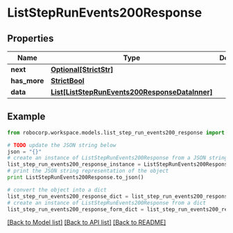 # ListStepRunEvents200Response


## Properties
Name | Type | Description | Notes
------------ | ------------- | ------------- | -------------
**next** | [**Optional[StrictStr]**](Next.md) |  | 
**has_more** | [**StrictBool**](HasMore.md) |  | 
**data** | [**List[ListStepRunEvents200ResponseDataInner]**](ListStepRunEvents200ResponseDataInner.md) |  | 

## Example

```python
from robocorp.workspace.models.list_step_run_events200_response import ListStepRunEvents200Response

# TODO update the JSON string below
json = "{}"
# create an instance of ListStepRunEvents200Response from a JSON string
list_step_run_events200_response_instance = ListStepRunEvents200Response.from_json(json)
# print the JSON string representation of the object
print ListStepRunEvents200Response.to_json()

# convert the object into a dict
list_step_run_events200_response_dict = list_step_run_events200_response_instance.to_dict()
# create an instance of ListStepRunEvents200Response from a dict
list_step_run_events200_response_form_dict = list_step_run_events200_response.from_dict(list_step_run_events200_response_dict)
```
[[Back to Model list]](../README.md#documentation-for-models) [[Back to API list]](../README.md#documentation-for-api-endpoints) [[Back to README]](../README.md)


